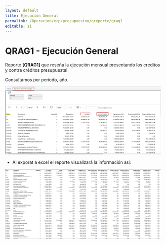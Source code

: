 ```yaml
---
layout: default
title: Ejecución General
permalink: /Operacion/erp/presupuestoo/qreporte/qrag1
editable: si
---
```


# QRAG1 - Ejecución General

Reporte **[QRAG1]** que reseña la ejecución mensual presentando los créditos y contra créditos presupuestal.  

Consultamos por periodo, año.  

![](qrag2.png)

* Al exporat a excel  el reporte visualizará la información asi:  

![](qrag3.png)

